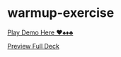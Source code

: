 # warmup-exercise

[Play Demo Here ♥️♠️♦️♣️](https://cse110-sp25-group05.github.io/warmup-exercise/)

[Preview Full Deck](https://cse110-sp25-group05.github.io/warmup-exercise/deck.html)
